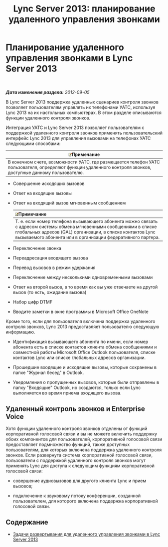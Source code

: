 ﻿---
title: 'Lync Server 2013: планирование удаленного управления звонками'
TOCTitle: Планирование удаленного управления звонками
ms:assetid: 688a0328-1aa7-449f-b5f7-98c876112ed2
ms:mtpsurl: https://technet.microsoft.com/ru-ru/library/Gg558658(v=OCS.15)
ms:contentKeyID: 49310056
ms.date: 05/19/2016
mtps_version: v=OCS.15
ms.translationtype: HT
---

# Планирование удаленного управления звонками в Lync Server 2013

 

_**Дата изменения раздела:** 2012-09-05_

В Lync Server 2013 поддержка удаленных сценариев контроля звонков позволяет пользователям управлять их телефонами УАТС, используя Lync 2013 на их настольных компьютерах. В этом разделе описываются функции удаленного контроля звонков.

Интеграция УАТС и Lync Server 2013 позволяет пользователям с поддержкой удаленного контроля звонков применять пользовательский интерфейс Lync 2013 для управления вызовами на телефонах УАТС следующими способами:

<table>
<thead>
<tr class="header">
<th><img src="images/Gg398412.note(OCS.15).gif" title="note" alt="note" />Примечание</th>
</tr>
</thead>
<tbody>
<tr class="odd">
<td>В конечном счете, возможности УАТС, где размещается телефон УАТС пользователя, определяют функции удаленного контроля звонков, доступные данному пользователю.</td>
</tr>
</tbody>
</table>


  - Совершение исходящих вызовов

  - Ответ на входящие вызовы

  - Ответ на входящий вызов мгновенным сообщением
    
    <table>
    <thead>
    <tr class="header">
    <th><img src="images/Gg398412.note(OCS.15).gif" title="note" alt="note" />Примечание</th>
    </tr>
    </thead>
    <tbody>
    <tr class="odd">
    <td>Т. е. если номер телефона вызывающего абонента можно связать с адресом системы обмена мгновенными сообщениями в списке глобальных адресов (GAL) организации, в списке контактов Lync вызываемого абонента или в организации федеративного партера.</td>
    </tr>
    </tbody>
    </table>


  - Переключение звонка

  - Переадресация входящего вызова

  - Перевод вызовов в режим удержания

  - Переключение между несколькими одновременными вызовами

  - Ответ на второй вызов, в то время как вы уже отвечаете на другой вызов (то есть, ожидание вызова)

  - Набор цифр DTMF

  - Вводите заметки в окне программы в Microsoft Office OneNote

Кроме того, если для пользователя включена поддержка удаленного контроля звонков, Lync 2013 предоставляет пользователю следующую информацию.

  - Идентификация вызывающего абонента по имени, если номер абонента есть в списке контактов клиента обмена сообщениями и совместной работы Microsoft Office Outlook пользователя, списке контактов Lync или списке глобальных адресов организации.

  - Прошедшие входящие и исходящие вызовы, которые сохранены в папке "Журнал бесед" в Outlook.

  - Уведомления о пропущенных вызовов, которые были отправлены в папку "Входящие" Outlook, но создаются, только если Lync выполняется во время приема входящего вызова.

## Удаленный контроль звонков и Enterprise Voice

Хотя функции удаленного контроля звонков отделены от функций корпоративной голосовой связи и вы не можете включить поддержку обоих компонентов для пользователей, корпоративной голосовой связи предоставляет подмножество функций, также доступных пользователям, для которых включена поддержка удаленного контроля звонков. Если развернута система корпоративной голосовой связи, пользователи с поддержкой удаленного контроля звонков могут применять Lync для доступа к следующим функциям корпоративной голосовой связи:

  - совершение аудиовызовов для другого клиента Lync и прием вызовов;

  - подключение к звуковому потоку конференции, созданной пользователем, для которого включена поддержка корпоративной голосовой связи.

## Содержание

  - [Задачи развертывания для удаленного управления звонками в Lync Server 2013](lync-server-2013-deployment-tasks-for-remote-call-control.md)

